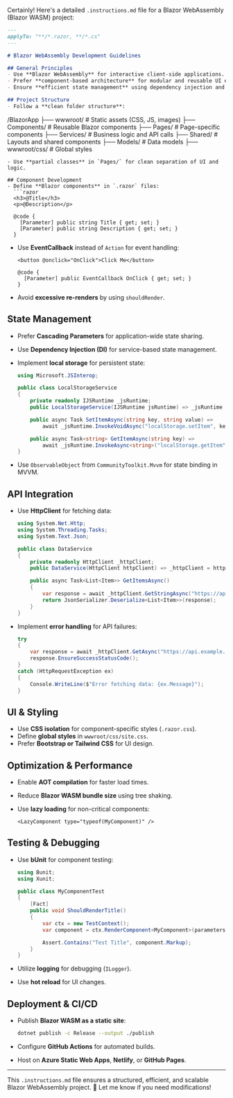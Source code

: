 Certainly! Here's a detailed `.instructions.md` file for a Blazor WebAssembly (Blazor WASM) project:

```markdown
---
applyTo: "**/*.razor, **/*.cs"
---

# Blazor WebAssembly Development Guidelines

## General Principles
- Use **Blazor WebAssembly** for interactive client-side applications.
- Prefer **component-based architecture** for modular and reusable UI elements.
- Ensure **efficient state management** using dependency injection and proper binding.

## Project Structure
- Follow a **clean folder structure**:
```

/BlazorApp
├── wwwroot/       # Static assets (CSS, JS, images)
├── Components/    # Reusable Blazor components
├── Pages/         # Page-specific components
├── Services/      # Business logic and API calls
├── Shared/        # Layouts and shared components
├── Models/        # Data models
├── wwwroot/css/   # Global styles

```
- Use **partial classes** in `Pages/` for clean separation of UI and logic.

## Component Development
- Define **Blazor components** in `.razor` files:
  ```razor
  <h3>@Title</h3>
  <p>@Description</p>

  @code {
    [Parameter] public string Title { get; set; }
    [Parameter] public string Description { get; set; }
  }
  ```

- Use **EventCallback** instead of `Action` for event handling:

  ```razor
  <button @onclick="OnClick">Click Me</button>

  @code {
    [Parameter] public EventCallback OnClick { get; set; }
  }
  ```

- Avoid **excessive re-renders** by using `shouldRender`.

## State Management

- Prefer **Cascading Parameters** for application-wide state sharing.
- Use **Dependency Injection (DI)** for service-based state management.
- Implement **local storage** for persistent state:

  ```csharp
  using Microsoft.JSInterop;
  
  public class LocalStorageService
  {
      private readonly IJSRuntime _jsRuntime;
      public LocalStorageService(IJSRuntime jsRuntime) => _jsRuntime = jsRuntime;

      public async Task SetItemAsync(string key, string value) =>
          await _jsRuntime.InvokeVoidAsync("localStorage.setItem", key, value);

      public async Task<string> GetItemAsync(string key) =>
          await _jsRuntime.InvokeAsync<string>("localStorage.getItem", key);
  }
  ```

- Use `ObservableObject` from `CommunityToolkit.Mvvm` for state binding in MVVM.

## API Integration

- Use **HttpClient** for fetching data:

  ```csharp
  using System.Net.Http;
  using System.Threading.Tasks;
  using System.Text.Json;

  public class DataService
  {
      private readonly HttpClient _httpClient;
      public DataService(HttpClient httpClient) => _httpClient = httpClient;

      public async Task<List<Item>> GetItemsAsync()
      {
          var response = await _httpClient.GetStringAsync("https://api.example.com/items");
          return JsonSerializer.Deserialize<List<Item>>(response);
      }
  }
  ```

- Implement **error handling** for API failures:

  ```csharp
  try
  {
      var response = await _httpClient.GetAsync("https://api.example.com/items");
      response.EnsureSuccessStatusCode();
  }
  catch (HttpRequestException ex)
  {
      Console.WriteLine($"Error fetching data: {ex.Message}");
  }
  ```

## UI & Styling

- Use **CSS isolation** for component-specific styles (`.razor.css`).
- Define **global styles** in `wwwroot/css/site.css`.
- Prefer **Bootstrap or Tailwind CSS** for UI design.

## Optimization & Performance

- Enable **AOT compilation** for faster load times.
- Reduce **Blazor WASM bundle size** using tree shaking.
- Use **lazy loading** for non-critical components:

  ```razor
  <LazyComponent type="typeof(MyComponent)" />
  ```

## Testing & Debugging

- Use **bUnit** for component testing:

  ```csharp
  using Bunit;
  using Xunit;
  
  public class MyComponentTest
  {
      [Fact]
      public void ShouldRenderTitle()
      {
          var ctx = new TestContext();
          var component = ctx.RenderComponent<MyComponent>(parameters => parameters.Add(p => p.Title, "Test Title"));

          Assert.Contains("Test Title", component.Markup);
      }
  }
  ```

- Utilize **logging** for debugging (`ILogger`).
- Use **hot reload** for UI changes.

## Deployment & CI/CD

- Publish **Blazor WASM as a static site**:

  ```bash
  dotnet publish -c Release --output ./publish
  ```

- Configure **GitHub Actions** for automated builds.
- Host on **Azure Static Web Apps**, **Netlify**, or **GitHub Pages**.

---

This `.instructions.md` file ensures a structured, efficient, and scalable Blazor WebAssembly project. 🚀 Let me know if you need modifications!

```

